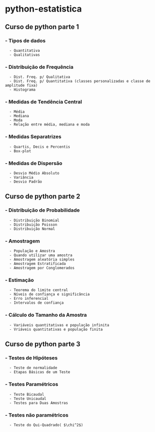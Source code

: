 # python-estatistica
## Curso de python parte 1
### - Tipos de dados
      - Quantitativa
      - Qualitativas
### - Distribuição de Frequência
      - Dist. Freq. p/ Qualitativa
      - Dist. Freq. p/ Quantitativa (classes personalizadas e classe de amplitude fixa)
      - Histograma
### - Medidas de Tendência Central
      - Média
      - Mediana
      - Moda
      - Relação entre média, mediana e moda
### - Medidas Separatrizes
      - Quartis, Decis e Percentis
      - Box-plot
### - Medidas de Dispersão
      - Desvio Médio Absoluto
      - Variância
      - Desvio Padrão
     
## Curso de python parte 2
### - Distribuição de Probabilidade
      - Distribuição Binomial
      - Distribuição Poisson
      - Distribuição Normal
### - Amostragem
      - População e Amostra
      - Quando utilizar uma amostra
      - Amostragem aleatória simples
      - Amostragem Estratificada
      - Amostragem por Conglomerados
### - Estimação
      - Teorema do limite central
      - Níveis de confiança e significância
      - Erro inferencial
      - Intervalos de confiança
### - Cálculo do Tamanho da Amostra
      - Variáveis quantitativas e população infinita
      - Vriáveis quantitativas e população finita
      
## Curso de python parte 3
### - Testes de Hipóteses
      - Teste de normalidade
      - Etapas Básicas de um Teste
### - Testes Paramétricos 
      - Teste Bicaudal
      - Teste Unicaudal
      - Testes para Duas Amostras
### - Testes não paramétricos
      - Teste do Qui-Quadrado( $\chi^2$)
